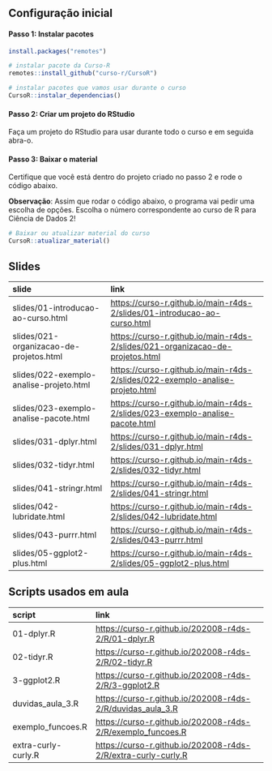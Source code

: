 
<!-- README.md is generated from README.Rmd. Please edit that file -->

## Configuração inicial

#### Passo 1: Instalar pacotes

``` r
install.packages("remotes")

# instalar pacote da Curso-R
remotes::install_github("curso-r/CursoR")

# instalar pacotes que vamos usar durante o curso
CursoR::instalar_dependencias()
```

#### Passo 2: Criar um projeto do RStudio

Faça um projeto do RStudio para usar durante todo o curso e em seguida
abra-o.

#### Passo 3: Baixar o material

Certifique que você está dentro do projeto criado no passo 2 e rode o
código abaixo.

**Observação**: Assim que rodar o código abaixo, o programa vai pedir
uma escolha de opções. Escolha o número correspondente ao curso de R
para Ciência de Dados 2\!

``` r
# Baixar ou atualizar material do curso
CursoR::atualizar_material()
```

## Slides

| slide                                   | link                                                                            |
| :-------------------------------------- | :------------------------------------------------------------------------------ |
| slides/01-introducao-ao-curso.html      | <https://curso-r.github.io/main-r4ds-2/slides/01-introducao-ao-curso.html>      |
| slides/021-organizacao-de-projetos.html | <https://curso-r.github.io/main-r4ds-2/slides/021-organizacao-de-projetos.html> |
| slides/022-exemplo-analise-projeto.html | <https://curso-r.github.io/main-r4ds-2/slides/022-exemplo-analise-projeto.html> |
| slides/023-exemplo-analise-pacote.html  | <https://curso-r.github.io/main-r4ds-2/slides/023-exemplo-analise-pacote.html>  |
| slides/031-dplyr.html                   | <https://curso-r.github.io/main-r4ds-2/slides/031-dplyr.html>                   |
| slides/032-tidyr.html                   | <https://curso-r.github.io/main-r4ds-2/slides/032-tidyr.html>                   |
| slides/041-stringr.html                 | <https://curso-r.github.io/main-r4ds-2/slides/041-stringr.html>                 |
| slides/042-lubridate.html               | <https://curso-r.github.io/main-r4ds-2/slides/042-lubridate.html>               |
| slides/043-purrr.html                   | <https://curso-r.github.io/main-r4ds-2/slides/043-purrr.html>                   |
| slides/05-ggplot2-plus.html             | <https://curso-r.github.io/main-r4ds-2/slides/05-ggplot2-plus.html>             |

## Scripts usados em aula

| script              | link                                                            |
| :------------------ | :-------------------------------------------------------------- |
| 01-dplyr.R          | <https://curso-r.github.io/202008-r4ds-2/R/01-dplyr.R>          |
| 02-tidyr.R          | <https://curso-r.github.io/202008-r4ds-2/R/02-tidyr.R>          |
| 3-ggplot2.R         | <https://curso-r.github.io/202008-r4ds-2/R/3-ggplot2.R>         |
| duvidas\_aula\_3.R  | <https://curso-r.github.io/202008-r4ds-2/R/duvidas_aula_3.R>    |
| exemplo\_funcoes.R  | <https://curso-r.github.io/202008-r4ds-2/R/exemplo_funcoes.R>   |
| extra-curly-curly.R | <https://curso-r.github.io/202008-r4ds-2/R/extra-curly-curly.R> |
